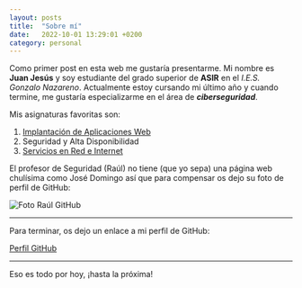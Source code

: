 ```yaml
---
layout: posts
title:  "Sobre mí"
date:   2022-10-01 13:29:01 +0200
category: personal
---
```

Como primer post en esta web me gustaría presentarme.
Mi nombre es **Juan Jesús** y soy estudiante del grado superior de **ASIR** en el *I.E.S. Gonzalo Nazareno*. Actualmente estoy cursando mi último año y cuando termine, me gustaría especializarme en el área de ***ciberseguridad***.

Mis asignaturas favoritas son:
1. [Implantación de Aplicaciones Web](https://fp.josedomingo.org/iaw2223/)
2. Seguridad y Alta Disponibilidad
3. [Servicios en Red e Internet](https://fp.josedomingo.org/sri2223/)


El profesor de Seguridad (Raúl) no tiene (que yo sepa) una página web chulísima como José Domingo así que para compensar os dejo su foto de perfil de GitHub:

![Foto Raúl GitHub](/media/Foto-Raul.jpg)

----------------

Para terminar, os dejo un enlace a mi perfil de GitHub:

[Perfil GitHub](https://github.com/GitHubeMail1ASIR/)

----------------

Eso es todo por hoy, ¡hasta la próxima!